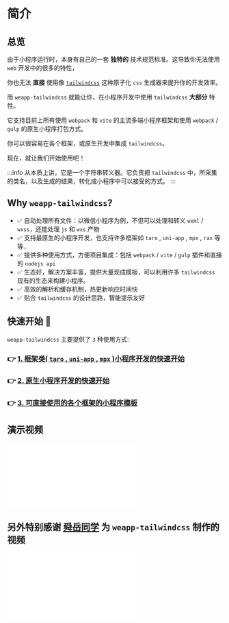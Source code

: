 # 简介

<!-- :::tip
自从 `2.3.3` 版本开始，我发布了一个额外的包叫 [`weapp-tailwindcss`](https://www.npmjs.com/package/weapp-tailwindcss),它和 [`weapp-tailwindcss-webpack-plugin`](https://www.npmjs.com/package/weapp-tailwindcss-webpack-plugin) 代码版本完全一致，且保持发布版本的同步。以后可以都去安装那个包(当然安装现在这个包也行)。为什么要这么做的原因，主要是因为 `weapp-tailwindcss-webpack-plugin` 这个名字，已经不适合现在这种，多插件并存的状态了，为了以后的发展改个名字。
::: -->

## 总览

由于小程序运行时，本身有自己的一套 **独特的** 技术规范标准。这导致你无法使用 `web` 开发中的很多的特性，

你也无法 **直接** 使用像 [`tailwindcss`](https://www.tailwindcss.com/) 这种原子化 `css` 生成器来提升你的开发效率。

而 `weapp-tailwindcss` 就能让你，在小程序开发中使用 `tailwindcss` **大部分** 特性。

它支持目前上所有使用 `webpack` 和 `vite` 的主流多端小程序框架和使用 `webpack` / `gulp` 的原生小程序打包方式。

你可以很容易在各个框架，或原生开发中集成 `tailwindcss`。

现在，就让我们开始使用吧！

:::info
从本质上讲，它是一个字符串转义器。它负责把 `tailwindcss` 中，所采集的类名，以及生成的结果，转化成小程序中可以接受的方式。
:::

## Why `weapp-tailwindcss`?

- ✅  自动处理所有文件：以微信小程序为例，不但可以处理和转义 `wxml` / `wxss`，还能处理 `js` 和 `wxs` 产物
- ✅  支持最原生的小程序开发，也支持许多框架如 `taro` , `uni-app` , `mpx` , `rax` 等等..
- ✅  提供多种使用方式，方便项目集成：包括 `webpack` / `vite` / `gulp` 插件和直接的 `nodejs api`
- ✅  生态好，解决方案丰富，提供大量现成模板，可以利用许多 `tailwindcss` 现有的生态来构建小程序。
- ✅  高效的解析和缓存机制，热更新响应时间快
- ✅  贴合 `tailwindcss` 的设计思路，智能提示友好

## 快速开始 :rocket:

`weapp-tailwindcss` 主要提供了 `3` 种使用方式:

### 👉 [1. 框架类( `taro` , `uni-app` , `mpx` )小程序开发的快速开始](/docs/quick-start/install)

### 👉 [2. 原生小程序开发的快速开始](/docs/quick-start/native/install)

### 👉 [3. 可直接使用的各个框架的小程序模板](/docs/community/templates)

## 演示视频

<iframe src="//player.bilibili.com/player.html?aid=835925684&bvid=BV1fg4y1D7xx&cid=1398844948&p=1&autoplay=0" scrolling="no" border="0" frameborder="no" framespacing="0" allowfullscreen="true"> </iframe>

## 另外特别感谢 [舜岳同学](https://space.bilibili.com/475498258) 为 `weapp-tailwindcss` 制作的视频

<iframe src="//player.bilibili.com/player.html?aid=1850100366&bvid=BV1kp421Z7HL&cid=1428939742&p=1&autoplay=0" scrolling="no" border="0" frameborder="no" framespacing="0" allowfullscreen="true"> </iframe>
